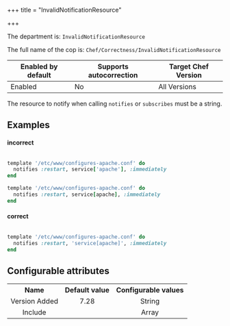 +++
title = "InvalidNotificationResource"

+++

<!-- This content is automatically generated. See https://github.com/chef/chef-web-docs/blob/main/generated/README.md -->

The department is: `InvalidNotificationResource`

The full name of the cop is: `Chef/Correctness/InvalidNotificationResource`

| Enabled by default | Supports autocorrection | Target Chef Version |
| --- | --- | --- |
| Enabled | No | All Versions |

The resource to notify when calling `notifies` or `subscribes` must be a string.

## Examples


#### incorrect

```ruby

template '/etc/www/configures-apache.conf' do
  notifies :restart, service['apache'], :immediately
end

template '/etc/www/configures-apache.conf' do
  notifies :restart, service[apache], :immediately
end
```

#### correct

```ruby

template '/etc/www/configures-apache.conf' do
  notifies :restart, 'service[apache]', :immediately
end
```

## Configurable attributes

<table>
<tbody><tr>
<th>Name</th>
<th>Default value</th>
<th>Configurable values</th>
</tr>
<tr>
<td style="text-align:center">Version Added</td>
<td style="text-align:center">7.28</td>
<td style="text-align:center">String</td>
</tr>
<tr><td style="text-align:center">Include</td>
<td style="text-align:center"><ul>
</ul>
</td>
<td style="text-align:center">Array</td>
</tr></tbody></table>
